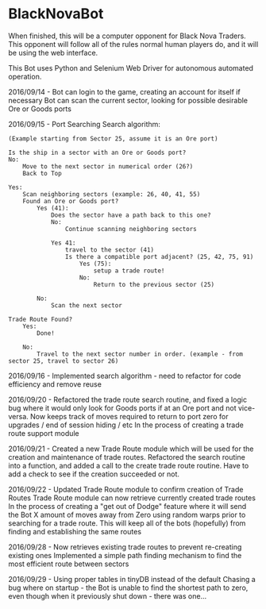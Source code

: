 # BlackNovaBot

When finished, this will be a computer opponent for Black Nova Traders.
This opponent will follow all of the rules normal human players do,
and it will be using the web interface.

This Bot uses Python and Selenium Web Driver for autonomous automated operation.


2016/09/14 -
Bot can login to the game, creating an account for itself if necessary
Bot can scan the current sector, looking for possible desirable Ore or Goods ports

2016/09/15 - Port Searching
Search algorithm:
```
(Example starting from Sector 25, assume it is an Ore port)

Is the ship in a sector with an Ore or Goods port?
No:
	Move to the next sector in numerical order (26?)
	Back to Top

Yes:
	Scan neighboring sectors (example: 26, 40, 41, 55)
	Found an Ore or Goods port?
		Yes (41):
		 	Does the sector have a path back to this one?
		 	No:
		 		Continue scanning neighboring sectors

			Yes 41:
				travel to the sector (41)
				Is there a compatible port adjacent? (25, 42, 75, 91)
					Yes (75):
						setup a trade route!
					No:
						Return to the previous sector (25)

		No:
			Scan the next sector

Trade Route Found?
	Yes:
		Done!

	No:
		Travel to the next sector number in order. (example - from sector 25, travel to sector 26)
```
2016/09/16 - Implemented search algorithm - need to refactor for code efficiency and remove reuse

2016/09/20 - Refactored the trade route search routine, and fixed a logic bug where it would only
look for Goods ports if at an Ore port and not vice-versa.
Now keeps track of moves required to return to port zero for upgrades / end of session hiding / etc
In the process of creating a trade route support module

2016/09/21 - Created a new Trade Route module which will be used for the creation and maintenance
of trade routes.
Refactored the search routine into a function, and added a call to the create trade route
routine.  Have to add a check to see if the creation succeeded or not.

2016/09/22 - Updated Trade Route module to confirm creation of Trade Routes
Trade Route module can now retrieve currently created trade routes
In the process of creating a "get out of Dodge" feature where it will send the Bot X amount of moves away
from Zero using random warps prior to searching for a trade route.
This will keep all of the bots (hopefully) from finding and establishing the same routes

2016/09/28 - Now retrieves existing trade routes to prevent re-creating existing ones
Implemented a simple path finding mechanism to find the most efficient route between sectors

2016/09/29 - Using proper tables in tinyDB instead of the default
Chasing a bug where on startup - the Bot is unable to find the shortest path to zero, even though
when it previously shut down - there was one...
